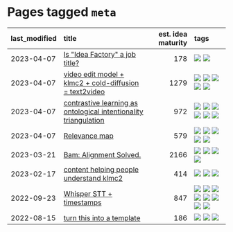 # Pages tagged `meta`

|last_modified|title|est. idea maturity|tags
|:---|:---|---:|:---|
|2023-04-07|[Is "Idea Factory" a job title?](../idea_factory.md)|178|[![](https://img.shields.io/badge/tag-meta-32d44f)](../tags/meta.md) [![](https://img.shields.io/badge/tag-wip-c4fb38)](../tags/wip.md)|
|2023-04-07|[video edit model + klmc2 + cold-diffusion = text2video](../video-edit-model-over-init-video.md)|1279|[![](https://img.shields.io/badge/tag-animation-b08442)](../tags/animation.md) [![](https://img.shields.io/badge/tag-meta-32d44f)](../tags/meta.md) [![](https://img.shields.io/badge/tag-publicgood-b4243e)](../tags/publicgood.md) [![](https://img.shields.io/badge/tag-stability-fe4dc)](../tags/stability.md) [![](https://img.shields.io/badge/tag-tooling-d5ffe)](../tags/tooling.md)|
|2023-04-07|[contrastive learning as ontological intentionality triangulation](../contrastive_learning_as_ontological_intentionality_triangulation.md)|972|[![](https://img.shields.io/badge/tag-meta-32d44f)](../tags/meta.md) [![](https://img.shields.io/badge/tag-philosophy-50c04b)](../tags/philosophy.md) [![](https://img.shields.io/badge/tag-semiotics-4072a1)](../tags/semiotics.md) [![](https://img.shields.io/badge/tag-synesthesia-7c795e)](../tags/synesthesia.md) [![](https://img.shields.io/badge/tag-theory-95bed6)](../tags/theory.md) [![](https://img.shields.io/badge/tag-wip-c4fb38)](../tags/wip.md)|
|2023-04-07|[Relevance map](../Relevance_map.md)|579|[![](https://img.shields.io/badge/tag-meta-32d44f)](../tags/meta.md) [![](https://img.shields.io/badge/tag-prompting-c6963e)](../tags/prompting.md) [![](https://img.shields.io/badge/tag-publication-35b163)](../tags/publication.md) [![](https://img.shields.io/badge/tag-stability-fe4dc)](../tags/stability.md) [![](https://img.shields.io/badge/tag-tooling-d5ffe)](../tags/tooling.md)|
|2023-03-21|[Bam: Alignment Solved.](../ezmode_alignment.md)|2166|[![](https://img.shields.io/badge/tag-alignment-b25b5)](../tags/alignment.md) [![](https://img.shields.io/badge/tag-dataset-1eefac)](../tags/dataset.md) [![](https://img.shields.io/badge/tag-experimental-3f9741)](../tags/experimental.md) [![](https://img.shields.io/badge/tag-meta-32d44f)](../tags/meta.md)|
|2023-02-17|[content helping people understand klmc2](../explaining_klmc2.md)|414|[![](https://img.shields.io/badge/tag-meta-32d44f)](../tags/meta.md) [![](https://img.shields.io/badge/tag-tooling-d5ffe)](../tags/tooling.md) [![](https://img.shields.io/badge/tag-wip-c4fb38)](../tags/wip.md)|
|2022-09-23|[Whisper STT + timestamps](../whisper-stt-plus-timestamps.md)|847|[![](https://img.shields.io/badge/tag-colab-a68128)](../tags/colab.md) [![](https://img.shields.io/badge/tag-dataset-1eefac)](../tags/dataset.md) [![](https://img.shields.io/badge/tag-experimental-3f9741)](../tags/experimental.md) [![](https://img.shields.io/badge/tag-meta-32d44f)](../tags/meta.md) [![](https://img.shields.io/badge/tag-prompting-c6963e)](../tags/prompting.md) [![](https://img.shields.io/badge/tag-publicgood-b4243e)](../tags/publicgood.md) [![](https://img.shields.io/badge/tag-stability-fe4dc)](../tags/stability.md) [![](https://img.shields.io/badge/tag-tooling-d5ffe)](../tags/tooling.md)|
|2022-08-15|[turn this into a template](../benchwarmers-template.md)|186|[![](https://img.shields.io/badge/tag-meta-32d44f)](../tags/meta.md) [![](https://img.shields.io/badge/tag-tooling-d5ffe)](../tags/tooling.md) [![](https://img.shields.io/badge/tag-wip-c4fb38)](../tags/wip.md)|
